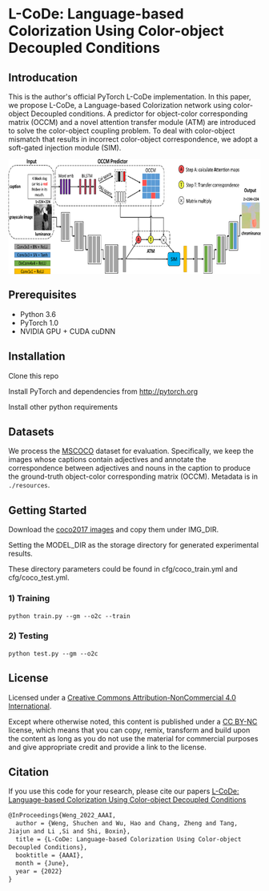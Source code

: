 # L-CoDe: Language-based Colorization Using Color-object Decoupled Conditions

## Introducation
This is the author's official PyTorch L-CoDe implementation.
In this paper, we propose L-CoDe, a Language-based Colorization network using color-object Decoupled conditions. A predictor for object-color corresponding matrix (OCCM) and a novel attention transfer module (ATM) are introduced to solve the color-object coupling problem. To deal with color-object mismatch that results in incorrect color-object correspondence, we adopt a soft-gated injection module (SIM).

 <img src="./pipeline.png" width = "650" height = "230" alt="图片名称" align=center />

## Prerequisites
* Python 3.6
* PyTorch 1.0
* NVIDIA GPU + CUDA cuDNN

## Installation
Clone this repo

Install PyTorch and dependencies from http://pytorch.org

Install other python requirements

## Datasets
We process the [MSCOCO](https://cocodataset.org/) dataset for evaluation. Specifically, we keep the images whose captions contain adjectives and annotate the correspondence between adjectives and nouns in the caption to produce the ground-truth object-color corresponding matrix (OCCM). Metadata is in ``./resources``.

## Getting Started
Download the [coco2017 images](https://cocodataset.org/) and copy them under IMG_DIR.

Setting the MODEL_DIR as the storage directory for generated experimental results.

These directory parameters could be found in cfg/coco_train.yml and cfg/coco_test.yml. 

### 1) Training
```
python train.py --gm --o2c --train
```
### 2) Testing
```
python test.py --gm --o2c
```

## License
Licensed under a [Creative Commons Attribution-NonCommercial 4.0 International](https://creativecommons.org/licenses/by-nc/4.0/).

Except where otherwise noted, this content is published under a [CC BY-NC](https://creativecommons.org/licenses/by-nc/4.0/) license, which means that you can copy, remix, transform and build upon the content as long as you do not use the material for commercial purposes and give appropriate credit and provide a link to the license.

## Citation
If you use this code for your research, please cite our papers [L-CoDe: Language-based Colorization Using Color-object Decoupled Conditions](https://ci.idm.pku.edu.cn/Weng_AAAI22.pdf)
```
@InProceedings{Weng_2022_AAAI,
  author = {Weng, Shuchen and Wu, Hao and Chang, Zheng and Tang, Jiajun and Li ,Si and Shi, Boxin},
  title = {L-CoDe: Language-based Colorization Using Color-object Decoupled Conditions},
  booktitle = {AAAI},
  month = {June},
  year = {2022}
}
```
